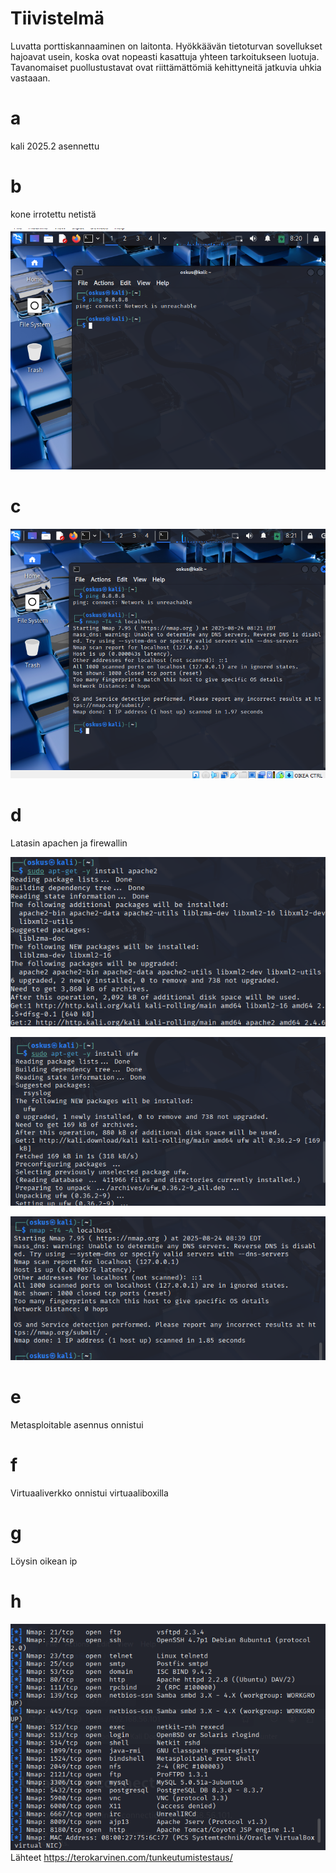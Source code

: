 # Tiivistelmä
Luvatta porttiskannaaminen on laitonta.
Hyökkäävän tietoturvan sovellukset hajoavat usein, koska ovat nopeasti kasattuja yhteen tarkoitukseen luotuja.
Tavanomaiset puollustustavat ovat riittämättömiä kehittyneitä jatkuvia uhkia vastaaan.
# a
kali 2025.2 asennettu
# b
kone irrotettu netistä

![Alt text](https://github.com/OskariSalovaara/Tunkeutumistestaus-OskariSalovaara/blob/main/images/h1b.png)
# c
![Alt text](https://github.com/OskariSalovaara/Tunkeutumistestaus-OskariSalovaara/blob/main/images/h1c.png)
# d
Latasin apachen ja firewallin 

![Alt text](https://github.com/OskariSalovaara/Tunkeutumistestaus-OskariSalovaara/blob/main/images/h1d.png)

![Alt text](https://github.com/OskariSalovaara/Tunkeutumistestaus-OskariSalovaara/blob/main/images/h1dd.png)

![Alt text](https://github.com/OskariSalovaara/Tunkeutumistestaus-OskariSalovaara/blob/main/images/h1ddd.png)
# e
Metasploitable asennus onnistui
# f
Virtuaaliverkko onnistui virtuaaliboxilla
# g
Löysin oikean ip
# h
![Alt text](https://github.com/OskariSalovaara/Tunkeutumistestaus-OskariSalovaara/blob/main/images/h1h.png)
Lähteet
https://terokarvinen.com/tunkeutumistestaus/
